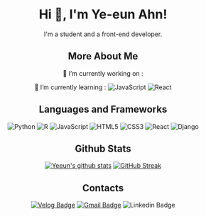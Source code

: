 <div align=center><h1> Hi 👋, I'm Ye-eun Ahn! </h1></div>

<div align=center>
 I'm a student and a front-end developer.
 
## More About Me
🔭 I’m currently working on : 
 
🌱 I’m currently learning : ![JavaScript](https://img.shields.io/badge/JavaScript-F7DF1E.svg?&style=flat-&logo=JavaScript&logoColor=white)
 ![React](https://img.shields.io/badge/React-61DAFB.svg?&style=flat-&logo=React&logoColor=white)

## Languages and Frameworks
![Python](https://img.shields.io/badge/Python-3776AB.svg?&style=flat-&logo=Python&logoColor=white)
![R](https://img.shields.io/badge/R-276DC3.svg?&style=flat-&logo=R&logoColor=white)
![JavaScript](https://img.shields.io/badge/JavaScript-F7DF1E.svg?&style=flat-&logo=JavaScript&logoColor=white)
![HTML5](https://img.shields.io/badge/HTML5-E34F26.svg?&style=flat-&logo=HTML5&logoColor=white)
![CSS3](https://img.shields.io/badge/CSS3-1572B6.svg?&style=flat-&logo=CSS3&logoColor=white)
![React](https://img.shields.io/badge/React-61DAFB.svg?&style=flat-&logo=React&logoColor=white)
![Django](https://img.shields.io/badge/Django-092E20.svg?&style=flat-&logo=Django&logoColor=white)


## Github Stats
<!--  
[![Top Langs](https://github-readme-stats.vercel.app/api/top-langs/?username=dksdpdms520&layout=compact)](https://github.com/anuraghazra/github-readme-stats) -->


[![Yeeun's github stats](https://github-readme-stats.vercel.app/api?username=dksdpdms520&show_icons=true&theme=graywhite)](https://github.com/anuraghazra/github-readme-stats)
[![GitHub Streak](https://github-readme-streak-stats.herokuapp.com/?user=dksdpdms520&theme=default)](https://git.io/streak-stats)

 
## Contacts
[![Velog Badge](http://img.shields.io/badge/-Velog%20-black?style=flat-&logo=velog&link=https://velog.io/@dksdpdms520/)](https://velog.io/@dksdpdms520)
[![Gmail Badge](https://img.shields.io/badge/Gmail-d14836?style=flat-&logo=Gmail&logoColor=white&link=mailto:dksdpdms520@gmail.com)](mailto:dksdpdms520@gmail.com)
![Linkedin Badge](https://img.shields.io/badge/-LinkedIn-blue?style=flat-&logo=Linkedin&logoColor=white)
 
 </div>
